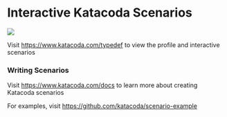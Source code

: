 # Interactive Katacoda Scenarios

[![](http://shields.katacoda.com/katacoda/typedef/count.svg)](https://www.katacoda.com/typedef "Get your profile on Katacoda.com")

Visit https://www.katacoda.com/typedef to view the profile and interactive scenarios

### Writing Scenarios
Visit https://www.katacoda.com/docs to learn more about creating Katacoda scenarios

For examples, visit https://github.com/katacoda/scenario-example
